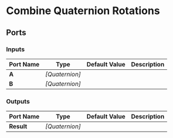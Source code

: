 # Combine Quaternion Rotations

## Ports

### Inputs

Port Name|Type|Default Value|Description
---|---|---|---
**A**|_[Quaternion]_||
**B**|_[Quaternion]_||
### Outputs

Port Name|Type|Default Value|Description
---|---|---|---
**Result**|_[Quaternion]_||
